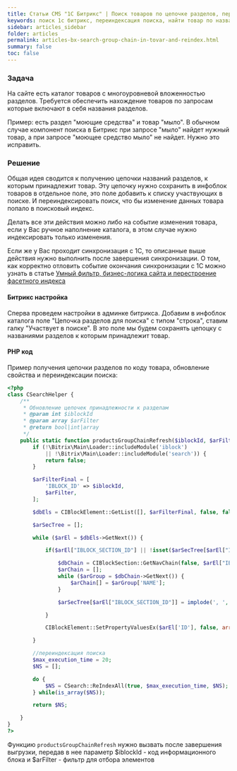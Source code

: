 ```yaml
---
title: Статьи CMS "1С Битрикс" | Поиск товаров по цепочке разделов, переиндексация поиска
keywords: поиск 1с битрикс, переиндексация поиска, найти товар по названию раздела
sidebar: articles_sidebar
folder: articles
permalink: articles-bx-search-group-chain-in-tovar-and-reindex.html
summary: false
toc: false
---
```


### Задача

На сайте есть каталог товаров с многоуровневой вложенностью разделов. Требуется обеспечить нахождение товаров по запросам которые включают в себя названия разделов.

Пример: есть раздел "моющие средства" и товар "мыло". В обычном случае компонент поиска в Битрикс при запросе "мыло" найдет нужный товар, а при запросе "моющее средство мыло" не найдет. Нужно это исправить.

### Решение

Общая идея сводится к получению цепочки названий разделов, к которым принадлежит товар. Эту цепочку нужно сохранить в инфоблок товаров в отдельное поле, это поле добавить к списку участвующих в поиске. И переиндексировать поиск, что бы изменение данных товара попало в поисковый индекс.

Делать все эти действия можно либо на событие изменения товара, если у Вас ручное наполнение каталога, в этом случае нужно индексировать только изменения.

Если же у Вас проходит синхронизация с 1С, то описанные выше действия нужно выполнить после завершения синхронизации. О том, как корректно отловить событие окончания синхронизации с 1С можно узнать в статье [Умный фильтр, бизнес-логика сайта и перестроение фасетного индекса](/articles_bx-smart-filter-faset.html#установка-выполнения-деактивации-и-переиндексации-на-событие-завершения-обмена-с-1с)

#### Битрикс настройка

Сперва проведем настройки в админке битрикса. Добавим в инфоблок каталога поле "Цепочка разделов для поиска" с типом "строка", ставим галку "Участвует в поиске". В это поле мы будем сохранять цепоцку с названиями разделов к которым принадлежит товар.

#### PHP код 

Пример получения цепочки разделов по коду товара, обновление свойства и переиндексации поиска:

```php
<?php
class CSearchHelper {
    /**
     * Обновление цепочек принадлежности к разделам
     * @param int $iblockId
     * @param array $arFilter
     * @return bool|int|array
     */
    public static function productsGroupChainRefresh($iblockId, $arFilter) {
        if (!\Bitrix\Main\Loader::includeModule('iblock')
            || !\Bitrix\Main\Loader::includeModule('search')) {
            return false;
        }

        $arFilterFinal = [
            'IBLOCK_ID' => $iblockId,
            $arFilter,
        ];

        $dbEls = CIBlockElement::GetList([], $arFilterFinal, false, false, ['ID', 'NAME', 'IBLOCK_SECTION_ID']);

        $arSecTree = [];

        while ($arEl = $dbEls->GetNext()) {

            if($arEl["IBLOCK_SECTION_ID"] || !isset($arSecTree[$arEl["IBLOCK_SECTION_ID"]])) {

                $dbChain = CIBlockSection::GetNavChain(false, $arEl["IBLOCK_SECTION_ID"]);
                $arChain = [];
                while ($arGroup = $dbChain->GetNext()) {
                    $arChain[] = $arGroup['NAME'];
                }

                $arSecTree[$arEl["IBLOCK_SECTION_ID"]] = implode(', ', $arChain);

            }

            CIBlockElement::SetPropertyValuesEx($arEl['ID'], false, array('GROUP_CHAIN' => $arSecTree[$arEl["IBLOCK_SECTION_ID"]]));

        }

        //переиндексация поиска
        $max_execution_time = 20;
        $NS = [];

        do {
            $NS = CSearch::ReIndexAll(true, $max_execution_time, $NS);
        } while(is_array($NS));

        return $NS;

    }
}
?>
```

Функцию ```productsGroupChainRefresh``` нужно вызвать после завершения выгрузки, передав в нее параметр $iblockId - код информационного блока и $arFilter - фильтр для отбора элементов
